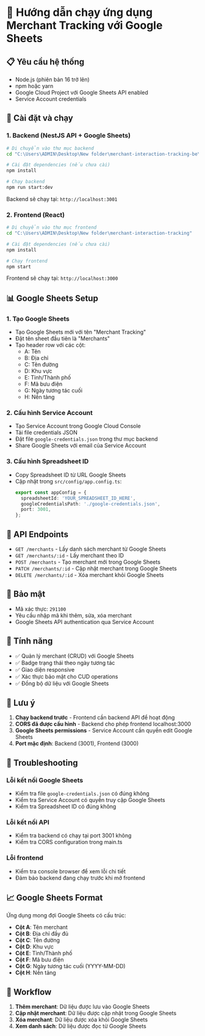 # 🚀 Hướng dẫn chạy ứng dụng Merchant Tracking với Google Sheets

## 📋 Yêu cầu hệ thống
- Node.js (phiên bản 16 trở lên)
- npm hoặc yarn
- Google Cloud Project với Google Sheets API enabled
- Service Account credentials

## 🔧 Cài đặt và chạy

### 1. Backend (NestJS API + Google Sheets)

```bash
# Di chuyển vào thư mục backend
cd "C:\Users\ADMIN\Desktop\New folder\merchant-interaction-tracking-be\merchant-tracking-be"

# Cài đặt dependencies (nếu chưa cài)
npm install

# Chạy backend
npm run start:dev
```

Backend sẽ chạy tại: `http://localhost:3001`

### 2. Frontend (React)

```bash
# Di chuyển vào thư mục frontend
cd "C:\Users\ADMIN\Desktop\New folder\merchant-interaction-tracking"

# Cài đặt dependencies (nếu chưa cài)
npm install

# Chạy frontend
npm start
```

Frontend sẽ chạy tại: `http://localhost:3000`

## 📊 Google Sheets Setup

### 1. Tạo Google Sheets
- Tạo Google Sheets mới với tên "Merchant Tracking"
- Đặt tên sheet đầu tiên là "Merchants"
- Tạo header row với các cột:
  - A: Tên
  - B: Địa chỉ
  - C: Tên đường
  - D: Khu vực
  - E: Tỉnh/Thành phố
  - F: Mã bưu điện
  - G: Ngày tương tác cuối
  - H: Nền tảng

### 2. Cấu hình Service Account
- Tạo Service Account trong Google Cloud Console
- Tải file credentials JSON
- Đặt file `google-credentials.json` trong thư mục backend
- Share Google Sheets với email của Service Account

### 3. Cấu hình Spreadsheet ID
- Copy Spreadsheet ID từ URL Google Sheets
- Cập nhật trong `src/config/app.config.ts`:
  ```typescript
  export const appConfig = {
    spreadsheetId: 'YOUR_SPREADSHEET_ID_HERE',
    googleCredentialsPath: './google-credentials.json',
    port: 3001,
  };
  ```

## 🔗 API Endpoints

- `GET /merchants` - Lấy danh sách merchant từ Google Sheets
- `GET /merchants/:id` - Lấy merchant theo ID
- `POST /merchants` - Tạo merchant mới trong Google Sheets
- `PATCH /merchants/:id` - Cập nhật merchant trong Google Sheets
- `DELETE /merchants/:id` - Xóa merchant khỏi Google Sheets

## 🔐 Bảo mật

- Mã xác thực: `291100`
- Yêu cầu nhập mã khi thêm, sửa, xóa merchant
- Google Sheets API authentication qua Service Account

## 🎯 Tính năng

- ✅ Quản lý merchant (CRUD) với Google Sheets
- ✅ Badge trạng thái theo ngày tương tác
- ✅ Giao diện responsive
- ✅ Xác thực bảo mật cho CUD operations
- ✅ Đồng bộ dữ liệu với Google Sheets

## 🚨 Lưu ý

1. **Chạy backend trước** - Frontend cần backend API để hoạt động
2. **CORS đã được cấu hình** - Backend cho phép frontend localhost:3000
3. **Google Sheets permissions** - Service Account cần quyền edit Google Sheets
4. **Port mặc định**: Backend (3001), Frontend (3000)

## 🐛 Troubleshooting

### Lỗi kết nối Google Sheets
- Kiểm tra file `google-credentials.json` có đúng không
- Kiểm tra Service Account có quyền truy cập Google Sheets
- Kiểm tra Spreadsheet ID có đúng không

### Lỗi kết nối API
- Kiểm tra backend có chạy tại port 3001 không
- Kiểm tra CORS configuration trong main.ts

### Lỗi frontend
- Kiểm tra console browser để xem lỗi chi tiết
- Đảm bảo backend đang chạy trước khi mở frontend

## 📈 Google Sheets Format

Ứng dụng mong đợi Google Sheets có cấu trúc:
- **Cột A**: Tên merchant
- **Cột B**: Địa chỉ đầy đủ
- **Cột C**: Tên đường
- **Cột D**: Khu vực
- **Cột E**: Tỉnh/Thành phố
- **Cột F**: Mã bưu điện
- **Cột G**: Ngày tương tác cuối (YYYY-MM-DD)
- **Cột H**: Nền tảng

## 🔄 Workflow

1. **Thêm merchant**: Dữ liệu được lưu vào Google Sheets
2. **Cập nhật merchant**: Dữ liệu được cập nhật trong Google Sheets
3. **Xóa merchant**: Dữ liệu được xóa khỏi Google Sheets
4. **Xem danh sách**: Dữ liệu được đọc từ Google Sheets
